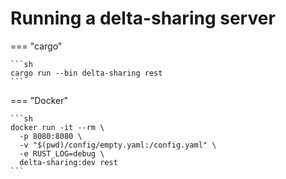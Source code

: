 # Running a delta-sharing server

=== "cargo"

    ```sh
    cargo run --bin delta-sharing rest
    ```

=== "Docker"

    ```sh
    docker run -it --rm \
      -p 8080:8080 \
      -v "$(pwd)/config/empty.yaml:/config.yaml" \
      -e RUST_LOG=debug \
      delta-sharing:dev rest
    ```
